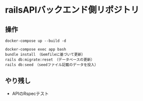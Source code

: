 # railsAPIバックエンド側リポジトリ

## 操作

`docker-compose up --build -d`

```
docker-compose exec app bash
bundle install　（Gemfileに基づいて更新）
rails db:migrate:reset　（データベースの更新）
rails db:seed　（seedファイル記載のデータを投入）
```

## やり残し

- APIのRspecテスト